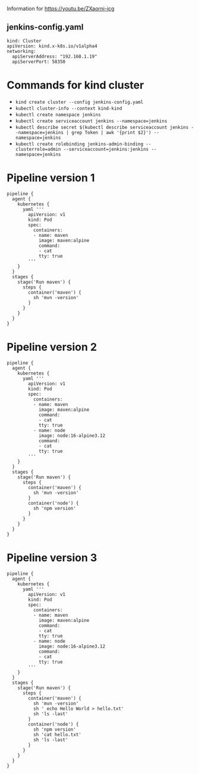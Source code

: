 Information for https://youtu.be/ZXaorni-icg

## jenkins-config.yaml
```
kind: Cluster
apiVersion: kind.x-k8s.io/v1alpha4
networking:
  apiServerAddress: "192.168.1.19"
  apiServerPort: 58350
```

# Commands for kind cluster

* `kind create cluster --config jenkins-config.yaml`
* `kubectl cluster-info --context kind-kind`
* `kubectl create namespace jenkins`
* `kubectl create serviceaccount jenkins --namespace=jenkins`
* `kubectl describe secret $(kubectl describe serviceaccount jenkins --namespace=jenkins | grep Token | awk '{print $2}') --namespace=jenkins`
* `kubectl create rolebinding jenkins-admin-binding --clusterrole=admin --serviceaccount=jenkins:jenkins --namespace=jenkins`



# Pipeline version 1
```
pipeline {
  agent {
    kubernetes {
      yaml '''
        apiVersion: v1
        kind: Pod
        spec:
          containers:
          - name: maven
            image: maven:alpine
            command:
            - cat
            tty: true
        '''
    }
  }
  stages {
    stage('Run maven') {
      steps {
        container('maven') {
          sh 'mvn -version'
        }
      }
    }
  }
}
```

# Pipeline version 2
```
pipeline {
  agent {
    kubernetes {
      yaml '''
        apiVersion: v1
        kind: Pod
        spec:
          containers:
          - name: maven
            image: maven:alpine
            command:
            - cat
            tty: true
          - name: node
            image: node:16-alpine3.12
            command:
            - cat
            tty: true
        '''
    }
  }
  stages {
    stage('Run maven') {
      steps {
        container('maven') {
          sh 'mvn -version'
        }
        container('node') {
          sh 'npm version'
        }
      }
    }
  }
}
```

# Pipeline version 3
```
pipeline {
  agent {
    kubernetes {
      yaml '''
        apiVersion: v1
        kind: Pod
        spec:
          containers:
          - name: maven
            image: maven:alpine
            command:
            - cat
            tty: true
          - name: node
            image: node:16-alpine3.12
            command:
            - cat
            tty: true
        '''
    }
  }
  stages {
    stage('Run maven') {
      steps {
        container('maven') {
          sh 'mvn -version'
          sh ' echo Hello World > hello.txt'
          sh 'ls -last'
        }
        container('node') {
          sh 'npm version'
          sh 'cat hello.txt'
          sh 'ls -last'
        }
      }
    }
  }
}
```
